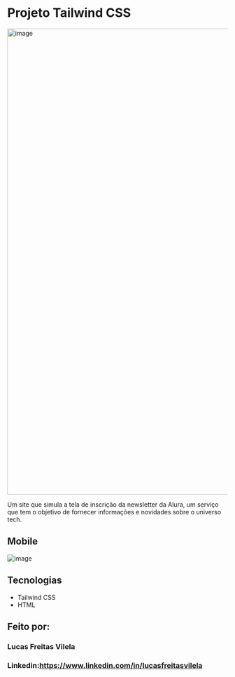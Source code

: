 # Projeto Tailwind CSS

<img width="1064" alt="image" src="https://github.com/user-attachments/assets/d457c2e3-235f-4eda-ab4c-fbff80538337" />

Um site que simula a tela de inscrição da newsletter da Alura, um serviço que tem o objetivo de fornecer informações e novidades sobre o universo tech.

## Mobile

![image](https://github.com/user-attachments/assets/54e8b342-9f16-4ce4-b8e4-b816b0ef97d6)

## Tecnologias 

- Tailwind CSS
- HTML

## Feito por:

### Lucas Freitas Vilela

### Linkedin:https://www.linkedin.com/in/lucasfreitasvilela
